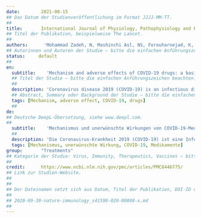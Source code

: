 ```yaml
---
date:        2021-08-15
## Das Datum der Studienveröffentlichung im Format JJJJ-MM-TT.
##
title:       International Journal of Physiology, Pathophysiology and Pharmacology
## Titel der Publikation, beispielweise The Lancet.
##
authors:      'Mohammad Zadeh, N, Mashinchi Asl, NS, Forouharnejad, K, et al.'
## Autorinnen und Autoren der Studie – bitte die einfachen Anführungszeichen beachten!
status:     default
##
en:
  subtitle:    'Mechanism and adverse effects of COVID-19 drugs: a basic review'
  ## Titel der Studie – bitte die einfachen Anführungszeichen beachten!
  ##
  description: 'Coronavirus disease 2019 (COVID-19) is an infectious disease caused by severe acute respiratory syndrome coronavirus 2 (SARS-CoV-2). Coronavirus disease 2019 (COVID-19) is chronic, inflammatory. Although the exact mechanisms of COVID-19 have not been yet discovered some drugs are found helpful for its treatment. These drugs which are divided into some lines therapies, have demonstrated to be helpful for COVID-19 patients based on immune basic and its antiviral properties of the disease. Previous studies have been indicated that deterioration of COVID-19 condition is associated with a weaker immune system. Most of these therapies impact on the immune system and immune cells. Beside many beneficial effects of these drugs, some adverse effects (AE) have been reported in many experiments and clinical trials among patients suffering from COVID-19. In this review, we conclude some AEs of vitamin-D, zinc, remdesivir, hydroxychloroquine or chloroquine, azithromycin, dexamethasone, amantadine, aspirin reported in different papers and we continue the rest of the drugs in second part of our review article.'
  ## Abstract, Summary oder Background der Studie – bitte die einfachen Anführungszeichen beachten!
  tags: [Mechanism, adverse effect, COVID-19, drugs]
  ##
de: 
## Deutsche DeepL-Übersetzung, siehe www.deepl.com.
##
  subtitle:    'Mechanismus und unerwünschte Wirkungen von COVID-19-Medikamenten: ein grundlegender Überblick'
  ##
  description: 'Die Coronavirus-Krankheit 2019 (COVID-19) ist eine Infektionskrankheit, die durch das schwere akute respiratorische Syndrom Coronavirus 2 (SARS-CoV-2) verursacht wird. Die Coronavirus-Krankheit 2019 (COVID-19) ist eine chronische, entzündliche Erkrankung. Obwohl die genauen Mechanismen von COVID-19 noch nicht erforscht sind, haben sich einige Medikamente als hilfreich für die Behandlung erwiesen. Diese Medikamente, die in verschiedene Therapielinien eingeteilt sind, haben sich für COVID-19-Patienten als hilfreich erwiesen, da sie das Immunsystem und die antiviralen Eigenschaften der Krankheit stärken. Frühere Studien haben gezeigt, dass eine Verschlechterung des Zustands von COVID-19 mit einer Schwächung des Immunsystems verbunden ist. Die meisten dieser Therapien wirken sich auf das Immunsystem und die Immunzellen aus. Neben vielen positiven Wirkungen dieser Medikamente wurden in vielen Experimenten und klinischen Studien bei COVID-19-Patienten auch einige unerwünschte Wirkungen (AE) festgestellt. In dieser Übersichtsarbeit fassen wir einige Nebenwirkungen von Vitamin D, Zink, Remdesivir, Hydroxychloroquin oder Chloroquin, Azithromycin, Dexamethason, Amantadin und Aspirin zusammen, über die in verschiedenen Veröffentlichungen berichtet wurde, und fahren im zweiten Teil unseres Übersichtsartikels mit dem Rest der Medikamente fort.'
  tags: [Mechanismus, unerwünschte Wirkung, COVID-19, Medikamente]
group:       "Treatments"
## Kategorie der Studie: Virus, Immunity, Therapeutics, Vaccines – bitte die Anführungszeichen beachten!
##
credit:      https://www.ncbi.nlm.nih.gov/pmc/articles/PMC8446775/
## Link zur Studien-Website.
##
##
## Der Dateinamen setzt sich aus Datum, Titel der Publikation, DOI-ID der Studie (nach dem letzten Slash) und der Dateiendung zusammen. Bitte den Unterstrich vor der DOI-ID beachten!
##
## 2020-09-30-nature-immunology_s41590-020-00808-x.md
##
---
```

<object data="{{ page.link }}" style='height:calc(100vh - 400px); width: 100%' type='application/pdf'></object>